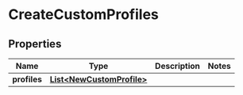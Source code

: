 # CreateCustomProfiles

## Properties
Name | Type | Description | Notes
------------ | ------------- | ------------- | -------------
**profiles** | [**List&lt;NewCustomProfile&gt;**](NewCustomProfile.md) |  | 
